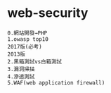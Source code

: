 # web-security
```
0.網站開發→PHP
1.owasp top10
2017版(必考)
2013版
2.黑箱測試vs白箱測試
3.漏洞掃描
4.滲透測試
5.WAF(web application firewall)
```
